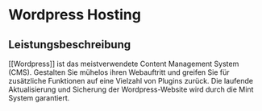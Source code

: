 # Wordpress Hosting

## Leistungsbeschreibung

[[Wordpress]] ist das meistverwendete Content Management System (CMS). Gestalten Sie mühelos ihren Webauftritt und greifen Sie für zusätzliche Funktionen auf eine Vielzahl von Plugins zurück. Die laufende Aktualisierung und Sicherung der Wordpress-Website wird durch die Mint System garantiert.